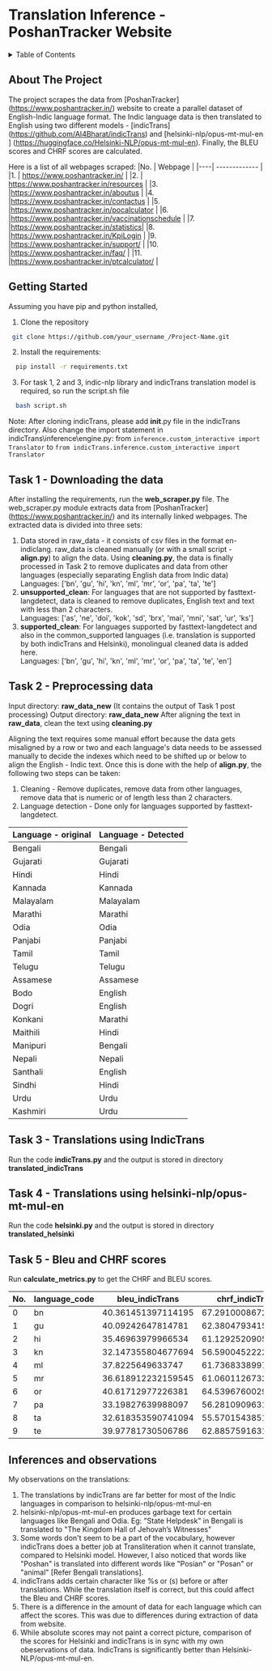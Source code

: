 # Translation Inference - PoshanTracker Website

<!-- TABLE OF CONTENTS -->
<details>
  <summary>Table of Contents</summary>
  <ol>
    <li>
      <a href="#about-the-project">About The Project</a>
    </li>
    <li>
      <a href="#getting-started">Getting Started</a>
    </li>
    <li><a href="#task1">Task 1</a></li>
    <li><a href="#task2">Task 2</a></li>
    <li><a href="#task3">Task 3</a></li>
    <li><a href="#task4">Task 4</a></li>
    <li><a href="#task5">Task 5</a></li>
    <li><a href="#observations">Observations</a></li>
  </ol>
</details>


<!-- ABOUT THE PROJECT -->
## About The Project
The project scrapes the data from [PoshanTracker] (https://www.poshantracker.in/) website to create a parallel dataset of English-Indic language format. The Indic language data is then translated to English using two different models - [indicTrans] (https://github.com/AI4Bharat/indicTrans) and [helsinki-nlp/opus-mt-mul-en ] (https://huggingface.co/Helsinki-NLP/opus-mt-mul-en). Finally, the BLEU scores and CHRF scores are calculated.

Here is a list of all webpages scraped:
|No. | Webpage  |
|----| ------------- | 
|1. | https://www.poshantracker.in/ | 
|2. | https://www.poshantracker.in/resources | 
|3. |https://www.poshantracker.in/aboutus |
|4. |https://www.poshantracker.in/contactus |
|5. |https://www.poshantracker.in/pocalculator |
|6. |https://www.poshantracker.in/vaccinationschedule |
|7. |https://www.poshantracker.in/statistics| 
|8. |https://www.poshantracker.in/KpiLogin |
|9. |https://www.poshantracker.in/support/ |
|10. |https://www.poshantracker.in/faq/ |
|11. |https://www.poshantracker.in/ptcalculator/ |

<!-- GETTING STARTED -->
## Getting Started
Assuming you have pip and python installed,
1. Clone the repository
  ```sh
   git clone https://github.com/your_username_/Project-Name.git
   ```
 2. Install the requirements:
 ```sh
   pip install -r requirements.txt
   ```
 3. For task 1, 2 and 3, indic-nlp library and indicTrans translation model is required, so run the script.sh file
 ```sh
   bash script.sh
   ```
 Note: After cloning indicTrans, please add __init__.py file in the indicTrans directory. Also change the import statement in indicTrans\inference\engine.py: from  ```inference.custom_interactive import Translator``` to ```from indicTrans.inference.custom_interactive import Translator```

<!-- Task 1 -->
## Task 1 - Downloading the data

After installing the requirements, run the **web_scraper.py** file. The web_scraper.py module extracts data from [PoshanTracker] (https://www.poshantracker.in/) and its internally linked webpages.
The extracted data is divided into three sets:
1. Data stored in raw_data - it consists of csv files in the format en-indiclang. raw_data is cleaned manually (or with a small script - **align.py**) to align the data. Using **cleaning.py**, the data is finally processed in Task 2 to remove duplicates and data from other languages (especially separating English data from Indic data) </br>
Languages: ['bn', 'gu', 'hi', 'kn', 'ml', 'mr', 'or', 'pa', 'ta', 'te']
2. **unsupported_clean**: For languages that are not supported by fasttext-langdetect, data is cleaned to remove duplicates, English text and text with less than 2 characters.</br>
Languages: ['as', 'ne', 'doi', 'kok', 'sd', 'brx', 'mai', 'mni', 'sat', 'ur', 'ks']
3. **supported_clean**: For languages supported by fasttext-langdetect and also in the common_supported languages (i.e. translation is supported by both indicTrans and Helsinki), monolingual cleaned data is added here. </br>
Languages: ['bn', 'gu', 'hi', 'kn', 'ml', 'mr', 'or', 'pa', 'ta', 'te', 'en']

<!-- Task 2 -->
## Task 2 - Preprocessing data
Input directory: **raw_data_new**  (It contains the output of Task 1 post processing)
Output directory: **raw_data_new** 
After aligning the text in **raw_data**, clean the text using **cleaning.py**

Aligning the text requires some manual effort because the data gets misaligned by a row or two and each language's data needs to be assessed manually to decide the indexes which need to be shifted up or below to align the English - Indic text. Once this is done with the help of **align.py**, the following two steps can be taken:

1. Cleaning - Remove duplicates, remove data from other languages, remove data that is numeric or of length less than 2 characters.
2. Language detection - Done only for languages supported by fasttext-langdetect.

|Language - original | Language - Detected |
|----| ------------- | 
|Bengali| Bengali |
|Gujarati | Gujarati |
|Hindi | Hindi |
|Kannada | Kannada |
|Malayalam | Malayalam|
|Marathi | Marathi|
|Odia | Odia |
|Panjabi |Panjabi |
|Tamil | Tamil |
|Telugu | Telugu |
|Assamese | Assamese |
|Bodo | English |
|Dogri | English |
|Konkani | Marathi |
|Maithili | Hindi |
|Manipuri | Bengali |
|Nepali | Nepali |
|Santhali | English |
|Sindhi | Hindi |
|Urdu | Urdu |
|Kashmiri | Urdu |

<!-- Task 3 -->
## Task 3 - Translations using IndicTrans
Run the code **indicTrans.py** and the output is stored in directory **translated_indicTrans**

<!-- Task 4 -->
## Task 4 - Translations using helsinki-nlp/opus-mt-mul-en 

Run the code **helsinki.py** and the output is stored in directory **translated_helsinki**

<!-- Task 5 -->
## Task 5 - Bleu and CHRF scores
Run  **calculate_metrics.py** to get the CHRF and BLEU scores.

|No. |language_code|bleu_indicTrans   |chrf_indicTrans   |bleu_helsinki     |chrf_helsinki     |
|------|-------------|------------------|------------------|------------------|------------------|
|0     |bn           |40.361451397114195|67.29100086720587 |15.008718294521943|38.459893968335855|
|1     |gu           |40.09242647814781 |62.38047934152201 |17.519435117029424|41.67385242030943 |
|2     |hi           |35.46963979966534 |61.12925209053163 |11.225427865557949|38.59222728367872 |
|3     |kn           |32.147355804677694|56.59004522220443 |15.618151502462212|38.06799170855191 |
|4     |ml           |37.8225649633747  |61.7368338997521  |15.2814778557767  |39.55520687508669 |
|5     |mr           |36.618912232159545|61.060112673233135|15.732443365648534|40.030517925746025|
|6     |or           |40.61712977226381 |64.53967600298299 |11.310679447675124|36.57590226441299 |
|7     |pa           |33.19827639988097 |56.28109096317498 |16.424478002794018|40.2022064113979  |
|8     |ta           |32.618353590741094|55.570154385196666|14.990324396869909|38.452540317035634|
|9     |te           |39.97781730506786 |62.885759163173674|20.18320840530373 |43.50483959356902 |


<!-- Observations -->
## Inferences and observations

My observations on the translations:
1. The translations by indicTrans are far better for most of the Indic languages in comparison to helsinki-nlp/opus-mt-mul-en
2. helsinki-nlp/opus-mt-mul-en produces garbage text for certain languages like Bengali and Odia. Eg: "State Helpdesk" in Bengali is translated to "The Kingdom Hall of Jehovah’s Witnesses"
3. Some words don't seem to be a part of the vocabulary, however indicTrans does a better job at Transliteration when it cannot translate, compared to Helsinki model. However, I also noticed that words like "Poshan" is translated into different words like "Posian" or "Posan" or "animal" [Refer Bengali translations]. 
4. indicTrans adds certain character like %s or (s) before or after translations. While the translation itself is correct, but this could affect the Bleu and CHRF scores.
5. There is a difference in the amount of data for each language which can affect the scores. This was due to differences during extraction of data from website.
6. While absolute scores may not paint a correct picture, comparison of the scores for Helsinki and indicTrans is in sync with my own obeservations of data. IndicTrans is significantly better than Helsinki-NLP/opus-mt-mul-en.




